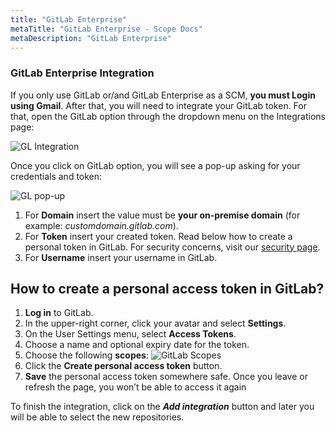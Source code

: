 ```yaml
---
title: "GitLab Enterprise"
metaTitle: "GitLab Enterprise - Scope Docs"
metaDescription: "GitLab Enterprise"
---
```


### GitLab Enterprise Integration

If you only use GitLab or/and GitLab Enterprise as a SCM, **you must Login using Gmail**. After that, you will need to integrate your GitLab token. For that, open the GitLab option through the dropdown menu on the Integrations page:

![GL Integration](https://user-images.githubusercontent.com/48650098/81796982-78622480-950e-11ea-9622-799ac214be9f.png)

Once you click on GitLab option, you will see a pop-up asking for your credentials and token:

![GL pop-up](https://user-images.githubusercontent.com/48650098/81797064-93cd2f80-950e-11ea-8434-a48ecb4cd17b.png)

1. For **Domain** insert the value must be **your on-premise domain** (for example: *customdomain.gitlab.com*).
2. For **Token** insert your created token. Read below how to create a personal token in GitLab. For security concerns, visit our [security page](https://docs.scope.ink/company-information/7-security "security page").
3. For **Username** insert your username in GitLab.

## How to create a personal access token in GitLab?

1. **Log in** to GitLab.
2. In the upper-right corner, click your avatar and select **Settings**.
3. On the User Settings menu, select **Access Tokens**.
4. Choose a name and optional expiry date for the token.
5. Choose the following **scopes**:
![GitLab Scopes](https://user-images.githubusercontent.com/48650098/81071792-7cc28800-8ee5-11ea-8a01-6a713a616a2c.png)
6. Click the **Create personal access token** button.
7. **Save** the personal access token somewhere safe. Once you leave or refresh the page, you won’t be able to access it again

To finish the integration, click on the ***Add integration*** button and later you will be able to select the new repositories.